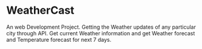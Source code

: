 # WeatherCast
An web Development Project. Getting the Weather updates of any particular city through API. Get current Weather information and get Weather forecast and Temperature forecast for next 7 days.

